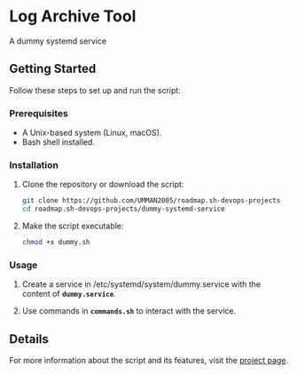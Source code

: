 # Log Archive Tool

A dummy systemd service

## Getting Started

Follow these steps to set up and run the script:

### Prerequisites

- A Unix-based system (Linux, macOS).
- Bash shell installed.

### Installation

1. Clone the repository or download the script:

   ```bash
   git clone https://github.com/UMMAN2005/roadmap.sh-devops-projects
   cd roadmap.sh-devops-projects/dummy-systemd-service
   ```

2. Make the script executable:

   ```bash
   chmod +x dummy.sh
   ```

### Usage

1. Create a service in /etc/systemd/system/dummy.service with the content of **`dummy.service`**.

2. Use commands in **`commands.sh`** to interact with the service.

## Details

For more information about the script and its features, visit the [project page](https://roadmap.sh/projects/dummy-systemd-service).
